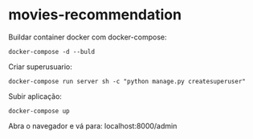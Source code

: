 # movies-recommendation

Buildar container docker com docker-compose: 
```
docker-compose -d --buld
```

Criar superusuario:
```
docker-compose run server sh -c "python manage.py createsuperuser"
```

Subir aplicação:
```
docker-compose up
```

Abra o navegador e vá para: localhost:8000/admin
